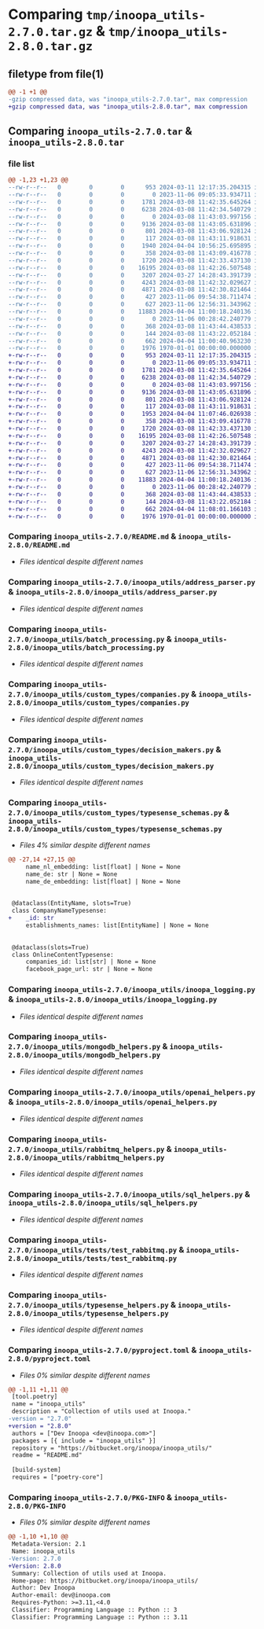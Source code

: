 # Comparing `tmp/inoopa_utils-2.7.0.tar.gz` & `tmp/inoopa_utils-2.8.0.tar.gz`

## filetype from file(1)

```diff
@@ -1 +1 @@
-gzip compressed data, was "inoopa_utils-2.7.0.tar", max compression
+gzip compressed data, was "inoopa_utils-2.8.0.tar", max compression
```

## Comparing `inoopa_utils-2.7.0.tar` & `inoopa_utils-2.8.0.tar`

### file list

```diff
@@ -1,23 +1,23 @@
--rw-r--r--   0        0        0      953 2024-03-11 12:17:35.204315 inoopa_utils-2.7.0/README.md
--rw-r--r--   0        0        0        0 2023-11-06 09:05:33.934711 inoopa_utils-2.7.0/inoopa_utils/__init__.py
--rw-r--r--   0        0        0     1781 2024-03-08 11:42:35.645264 inoopa_utils-2.7.0/inoopa_utils/address_parser.py
--rw-r--r--   0        0        0     6238 2024-03-08 11:42:34.540729 inoopa_utils-2.7.0/inoopa_utils/batch_processing.py
--rw-r--r--   0        0        0        0 2024-03-08 11:43:03.997156 inoopa_utils-2.7.0/inoopa_utils/custom_types/__init__.py
--rw-r--r--   0        0        0     9136 2024-03-08 11:43:05.631896 inoopa_utils-2.7.0/inoopa_utils/custom_types/companies.py
--rw-r--r--   0        0        0      801 2024-03-08 11:43:06.928124 inoopa_utils-2.7.0/inoopa_utils/custom_types/decision_makers.py
--rw-r--r--   0        0        0      117 2024-03-08 11:43:11.918631 inoopa_utils-2.7.0/inoopa_utils/custom_types/exceptions.py
--rw-r--r--   0        0        0     1940 2024-04-04 10:56:25.695895 inoopa_utils-2.7.0/inoopa_utils/custom_types/typesense_schemas.py
--rw-r--r--   0        0        0      358 2024-03-08 11:43:09.416778 inoopa_utils-2.7.0/inoopa_utils/custom_types/websites.py
--rw-r--r--   0        0        0     1720 2024-03-08 11:42:33.437130 inoopa_utils-2.7.0/inoopa_utils/inoopa_logging.py
--rw-r--r--   0        0        0    16195 2024-03-08 11:42:26.507548 inoopa_utils-2.7.0/inoopa_utils/mongodb_helpers.py
--rw-r--r--   0        0        0     3207 2024-03-27 14:28:43.391739 inoopa_utils-2.7.0/inoopa_utils/openai_helpers.py
--rw-r--r--   0        0        0     4243 2024-03-08 11:42:32.029627 inoopa_utils-2.7.0/inoopa_utils/rabbitmq_helpers.py
--rw-r--r--   0        0        0     4871 2024-03-08 11:42:30.821464 inoopa_utils-2.7.0/inoopa_utils/sql_helpers.py
--rw-r--r--   0        0        0      427 2023-11-06 09:54:38.711474 inoopa_utils-2.7.0/inoopa_utils/tests/test_logging.py
--rw-r--r--   0        0        0      627 2023-11-06 12:56:31.343962 inoopa_utils-2.7.0/inoopa_utils/tests/test_rabbitmq.py
--rw-r--r--   0        0        0    11883 2024-04-04 11:00:18.240136 inoopa_utils-2.7.0/inoopa_utils/typesense_helpers.py
--rw-r--r--   0        0        0        0 2023-11-06 00:28:42.240779 inoopa_utils-2.7.0/inoopa_utils/utils/__init__.py
--rw-r--r--   0        0        0      368 2024-03-08 11:43:44.438533 inoopa_utils-2.7.0/inoopa_utils/utils/env_variables_helper.py
--rw-r--r--   0        0        0      144 2024-03-08 11:43:22.052184 inoopa_utils-2.7.0/inoopa_utils/utils/exceptions.py
--rw-r--r--   0        0        0      662 2024-04-04 11:00:40.963230 inoopa_utils-2.7.0/pyproject.toml
--rw-r--r--   0        0        0     1976 1970-01-01 00:00:00.000000 inoopa_utils-2.7.0/PKG-INFO
+-rw-r--r--   0        0        0      953 2024-03-11 12:17:35.204315 inoopa_utils-2.8.0/README.md
+-rw-r--r--   0        0        0        0 2023-11-06 09:05:33.934711 inoopa_utils-2.8.0/inoopa_utils/__init__.py
+-rw-r--r--   0        0        0     1781 2024-03-08 11:42:35.645264 inoopa_utils-2.8.0/inoopa_utils/address_parser.py
+-rw-r--r--   0        0        0     6238 2024-03-08 11:42:34.540729 inoopa_utils-2.8.0/inoopa_utils/batch_processing.py
+-rw-r--r--   0        0        0        0 2024-03-08 11:43:03.997156 inoopa_utils-2.8.0/inoopa_utils/custom_types/__init__.py
+-rw-r--r--   0        0        0     9136 2024-03-08 11:43:05.631896 inoopa_utils-2.8.0/inoopa_utils/custom_types/companies.py
+-rw-r--r--   0        0        0      801 2024-03-08 11:43:06.928124 inoopa_utils-2.8.0/inoopa_utils/custom_types/decision_makers.py
+-rw-r--r--   0        0        0      117 2024-03-08 11:43:11.918631 inoopa_utils-2.8.0/inoopa_utils/custom_types/exceptions.py
+-rw-r--r--   0        0        0     1953 2024-04-04 11:07:46.026938 inoopa_utils-2.8.0/inoopa_utils/custom_types/typesense_schemas.py
+-rw-r--r--   0        0        0      358 2024-03-08 11:43:09.416778 inoopa_utils-2.8.0/inoopa_utils/custom_types/websites.py
+-rw-r--r--   0        0        0     1720 2024-03-08 11:42:33.437130 inoopa_utils-2.8.0/inoopa_utils/inoopa_logging.py
+-rw-r--r--   0        0        0    16195 2024-03-08 11:42:26.507548 inoopa_utils-2.8.0/inoopa_utils/mongodb_helpers.py
+-rw-r--r--   0        0        0     3207 2024-03-27 14:28:43.391739 inoopa_utils-2.8.0/inoopa_utils/openai_helpers.py
+-rw-r--r--   0        0        0     4243 2024-03-08 11:42:32.029627 inoopa_utils-2.8.0/inoopa_utils/rabbitmq_helpers.py
+-rw-r--r--   0        0        0     4871 2024-03-08 11:42:30.821464 inoopa_utils-2.8.0/inoopa_utils/sql_helpers.py
+-rw-r--r--   0        0        0      427 2023-11-06 09:54:38.711474 inoopa_utils-2.8.0/inoopa_utils/tests/test_logging.py
+-rw-r--r--   0        0        0      627 2023-11-06 12:56:31.343962 inoopa_utils-2.8.0/inoopa_utils/tests/test_rabbitmq.py
+-rw-r--r--   0        0        0    11883 2024-04-04 11:00:18.240136 inoopa_utils-2.8.0/inoopa_utils/typesense_helpers.py
+-rw-r--r--   0        0        0        0 2023-11-06 00:28:42.240779 inoopa_utils-2.8.0/inoopa_utils/utils/__init__.py
+-rw-r--r--   0        0        0      368 2024-03-08 11:43:44.438533 inoopa_utils-2.8.0/inoopa_utils/utils/env_variables_helper.py
+-rw-r--r--   0        0        0      144 2024-03-08 11:43:22.052184 inoopa_utils-2.8.0/inoopa_utils/utils/exceptions.py
+-rw-r--r--   0        0        0      662 2024-04-04 11:08:01.166103 inoopa_utils-2.8.0/pyproject.toml
+-rw-r--r--   0        0        0     1976 1970-01-01 00:00:00.000000 inoopa_utils-2.8.0/PKG-INFO
```

### Comparing `inoopa_utils-2.7.0/README.md` & `inoopa_utils-2.8.0/README.md`

 * *Files identical despite different names*

### Comparing `inoopa_utils-2.7.0/inoopa_utils/address_parser.py` & `inoopa_utils-2.8.0/inoopa_utils/address_parser.py`

 * *Files identical despite different names*

### Comparing `inoopa_utils-2.7.0/inoopa_utils/batch_processing.py` & `inoopa_utils-2.8.0/inoopa_utils/batch_processing.py`

 * *Files identical despite different names*

### Comparing `inoopa_utils-2.7.0/inoopa_utils/custom_types/companies.py` & `inoopa_utils-2.8.0/inoopa_utils/custom_types/companies.py`

 * *Files identical despite different names*

### Comparing `inoopa_utils-2.7.0/inoopa_utils/custom_types/decision_makers.py` & `inoopa_utils-2.8.0/inoopa_utils/custom_types/decision_makers.py`

 * *Files identical despite different names*

### Comparing `inoopa_utils-2.7.0/inoopa_utils/custom_types/typesense_schemas.py` & `inoopa_utils-2.8.0/inoopa_utils/custom_types/typesense_schemas.py`

 * *Files 4% similar despite different names*

```diff
@@ -27,14 +27,15 @@
     name_nl_embedding: list[float] | None = None
     name_de: str | None = None
     name_de_embedding: list[float] | None = None
 
 
 @dataclass(EntityName, slots=True)
 class CompanyNameTypesense:
+    _id: str
     establishments_names: list[EntityName] | None = None
 
 
 @dataclass(slots=True)
 class OnlineContentTypesense:
     companies_id: list[str] | None = None
     facebook_page_url: str | None = None
```

### Comparing `inoopa_utils-2.7.0/inoopa_utils/inoopa_logging.py` & `inoopa_utils-2.8.0/inoopa_utils/inoopa_logging.py`

 * *Files identical despite different names*

### Comparing `inoopa_utils-2.7.0/inoopa_utils/mongodb_helpers.py` & `inoopa_utils-2.8.0/inoopa_utils/mongodb_helpers.py`

 * *Files identical despite different names*

### Comparing `inoopa_utils-2.7.0/inoopa_utils/openai_helpers.py` & `inoopa_utils-2.8.0/inoopa_utils/openai_helpers.py`

 * *Files identical despite different names*

### Comparing `inoopa_utils-2.7.0/inoopa_utils/rabbitmq_helpers.py` & `inoopa_utils-2.8.0/inoopa_utils/rabbitmq_helpers.py`

 * *Files identical despite different names*

### Comparing `inoopa_utils-2.7.0/inoopa_utils/sql_helpers.py` & `inoopa_utils-2.8.0/inoopa_utils/sql_helpers.py`

 * *Files identical despite different names*

### Comparing `inoopa_utils-2.7.0/inoopa_utils/tests/test_rabbitmq.py` & `inoopa_utils-2.8.0/inoopa_utils/tests/test_rabbitmq.py`

 * *Files identical despite different names*

### Comparing `inoopa_utils-2.7.0/inoopa_utils/typesense_helpers.py` & `inoopa_utils-2.8.0/inoopa_utils/typesense_helpers.py`

 * *Files identical despite different names*

### Comparing `inoopa_utils-2.7.0/pyproject.toml` & `inoopa_utils-2.8.0/pyproject.toml`

 * *Files 0% similar despite different names*

```diff
@@ -1,11 +1,11 @@
 [tool.poetry]
 name = "inoopa_utils"
 description = "Collection of utils used at Inoopa."
-version = "2.7.0"
+version = "2.8.0"
 authors = ["Dev Inoopa <dev@inoopa.com>"]
 packages = [{ include = "inoopa_utils" }]
 repository = "https://bitbucket.org/inoopa/inoopa_utils/"
 readme = "README.md"
 
 [build-system]
 requires = ["poetry-core"]
```

### Comparing `inoopa_utils-2.7.0/PKG-INFO` & `inoopa_utils-2.8.0/PKG-INFO`

 * *Files 0% similar despite different names*

```diff
@@ -1,10 +1,10 @@
 Metadata-Version: 2.1
 Name: inoopa_utils
-Version: 2.7.0
+Version: 2.8.0
 Summary: Collection of utils used at Inoopa.
 Home-page: https://bitbucket.org/inoopa/inoopa_utils/
 Author: Dev Inoopa
 Author-email: dev@inoopa.com
 Requires-Python: >=3.11,<4.0
 Classifier: Programming Language :: Python :: 3
 Classifier: Programming Language :: Python :: 3.11
```

